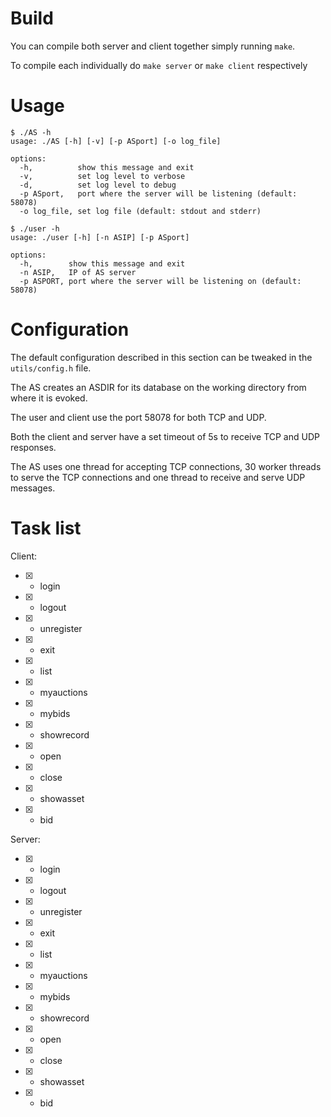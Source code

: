 # Build
You can compile both server and client together simply running `make`.

To compile each individually do `make server` or `make client` respectively

# Usage
```
$ ./AS -h
usage: ./AS [-h] [-v] [-p ASport] [-o log_file]

options:
  -h,          show this message and exit
  -v,          set log level to verbose
  -d,          set log level to debug
  -p ASport,   port where the server will be listening (default: 58078)
  -o log_file, set log file (default: stdout and stderr)
```

```
$ ./user -h
usage: ./user [-h] [-n ASIP] [-p ASport]

options:
  -h,        show this message and exit
  -n ASIP,   IP of AS server
  -p ASPORT, port where the server will be listening on (default: 58078)
```

# Configuration
The default configuration described in this section can be tweaked in the `utils/config.h` file.

The AS creates an ASDIR for its database on the working directory from where it is evoked.

The user and client use the port 58078 for both TCP and UDP.

Both the client and server have a set timeout of 5s to receive TCP and UDP responses.

The AS uses one thread for accepting TCP connections, 30 worker threads to serve the TCP connections and one thread to receive and serve UDP messages.


# Task list
Client:
- [X] - login
- [X] - logout 
- [X] - unregister 
- [X] - exit
- [X] - list 
- [X] - myauctions 
- [X] - mybids
- [X] - showrecord

- [X] - open
- [X] - close
- [X] - showasset
- [X] - bid

Server:
- [X] - login
- [X] - logout 
- [X] - unregister 
- [X] - exit
- [X] - list 
- [X] - myauctions 
- [X] - mybids
- [X] - showrecord

- [X] - open
- [X] - close
- [X] - showasset
- [X] - bid

